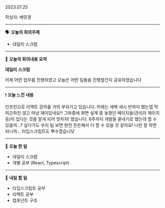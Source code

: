 2023.07.25

작성자: 배민경

---

<aside>

🗣 **오늘의 회의주제**

</aside>

- 데일리 스크럼

---

<aside>

🎢 **오늘의 회의내용 요약**

</aside>

**데일리 스크럼** 

어제 어떤 업무를 진행하였고 오늘은 어떤 일들을 진행할건지 공유하였습니다

---

<aside>

❗ **오늘 느낀 내용**

</aside>

인프런으로 리액트 강의를 거의 부숴가고 있습니다. 어제는 새벽 세시 반까지 했는뎁 막 피곤하진 않고 마냥 재미있네요!! 그와중에 화면 설계 중 놓쳤던 페이지들(관리자 페이지 등)이 있다는 것을 알게 되어 앗차차! 했습니다. 6주까지 개발을 끝내기로 했는데 할 수 있을까…? 싶다가도 우리 팀 보면 완전 든든해서 다 할 수 있을 것 같아요! 나만 잘 하면 되니까... 타입스크립트도 뿌수겠습니닷

---

<aside>

🎵 **오늘 한 일**

</aside>

- 데일리 스크럼
- 개별 공부 (React, Typescript)

---

<aside>

🥊 **내일 할 일**

</aside>

- 타입스크립트 공부
- 리액트 공부
- 컴포넌트 구조